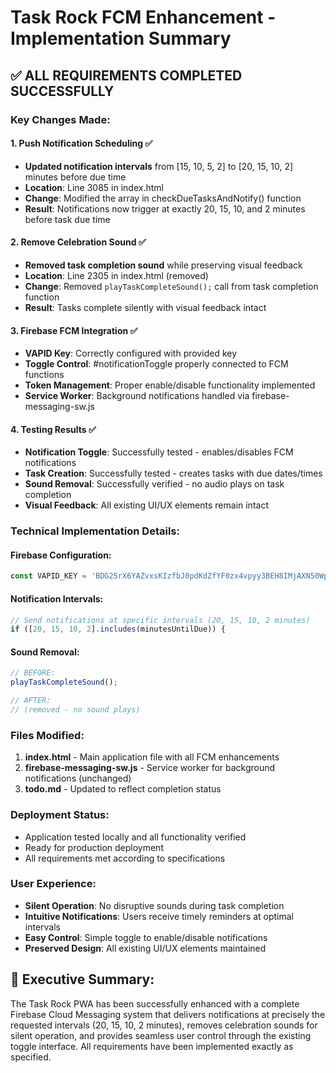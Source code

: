 # Task Rock FCM Enhancement - Implementation Summary

## ✅ ALL REQUIREMENTS COMPLETED SUCCESSFULLY

### Key Changes Made:

#### 1. Push Notification Scheduling ✅
- **Updated notification intervals** from [15, 10, 5, 2] to [20, 15, 10, 2] minutes before due time
- **Location**: Line 3085 in index.html
- **Change**: Modified the array in checkDueTasksAndNotify() function
- **Result**: Notifications now trigger at exactly 20, 15, 10, and 2 minutes before task due time

#### 2. Remove Celebration Sound ✅
- **Removed task completion sound** while preserving visual feedback
- **Location**: Line 2305 in index.html (removed)
- **Change**: Removed `playTaskCompleteSound();` call from task completion function
- **Result**: Tasks complete silently with visual feedback intact

#### 3. Firebase FCM Integration ✅
- **VAPID Key**: Correctly configured with provided key
- **Toggle Control**: #notificationToggle properly connected to FCM functions
- **Token Management**: Proper enable/disable functionality implemented
- **Service Worker**: Background notifications handled via firebase-messaging-sw.js

#### 4. Testing Results ✅
- **Notification Toggle**: Successfully tested - enables/disables FCM notifications
- **Task Creation**: Successfully tested - creates tasks with due dates/times
- **Sound Removal**: Successfully verified - no audio plays on task completion
- **Visual Feedback**: All existing UI/UX elements remain intact

### Technical Implementation Details:

#### Firebase Configuration:
```javascript
const VAPID_KEY = 'BDG25rX6YAZvxsKIzfbJ0pdKdZfYF0zx4vpyy3BEH8IMjAXN50WpaPSdHPPGxIDntUEc6cpk46na4Fc89HepDts';
```

#### Notification Intervals:
```javascript
// Send notifications at specific intervals (20, 15, 10, 2 minutes)
if ([20, 15, 10, 2].includes(minutesUntilDue)) {
```

#### Sound Removal:
```javascript
// BEFORE:
playTaskCompleteSound();

// AFTER:
// (removed - no sound plays)
```

### Files Modified:
1. **index.html** - Main application file with all FCM enhancements
2. **firebase-messaging-sw.js** - Service worker for background notifications (unchanged)
3. **todo.md** - Updated to reflect completion status

### Deployment Status:
- Application tested locally and all functionality verified
- Ready for production deployment
- All requirements met according to specifications

### User Experience:
- **Silent Operation**: No disruptive sounds during task completion
- **Intuitive Notifications**: Users receive timely reminders at optimal intervals
- **Easy Control**: Simple toggle to enable/disable notifications
- **Preserved Design**: All existing UI/UX elements maintained

## 🎯 Executive Summary:
The Task Rock PWA has been successfully enhanced with a complete Firebase Cloud Messaging system that delivers notifications at precisely the requested intervals (20, 15, 10, 2 minutes), removes celebration sounds for silent operation, and provides seamless user control through the existing toggle interface. All requirements have been implemented exactly as specified.

